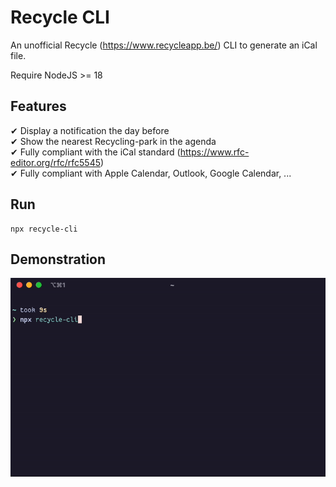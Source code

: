 # Recycle CLI

An unofficial Recycle (https://www.recycleapp.be/) CLI to generate an iCal file.

Require NodeJS >= 18

## Features

✔ Display a notification the day before  
✔ Show the nearest Recycling-park in the agenda  
✔ Fully compliant with the iCal standard (https://www.rfc-editor.org/rfc/rfc5545)  
✔ Fully compliant with Apple Calendar, Outlook, Google Calendar, ...

## Run

```shell
npx recycle-cli
```

## Demonstration

<img src="./assets/demo.gif" alt="Demonstration">
